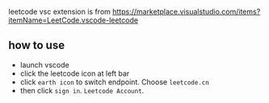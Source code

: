leetcode vsc extension is from https://marketplace.visualstudio.com/items?itemName=LeetCode.vscode-leetcode

## how to use
* launch vscode
* click the leetcode icon at left bar
* click `earth icon` to switch endpoint.  Choose `leetcode.cn`
* then click `sign in`.  `Leetcode Account`.
